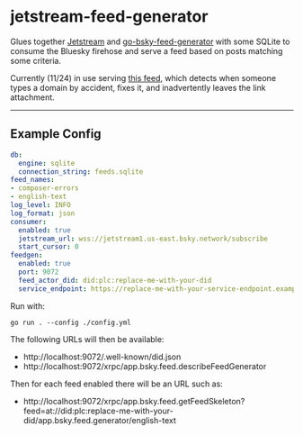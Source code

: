 # jetstream-feed-generator

Glues together [Jetstream](https://github.com/bluesky-social/jetstream) and [go-bsky-feed-generator](https://github.com/ericvolp12/go-bsky-feed-generator/) with some SQLite to consume the Bluesky firehose and serve a feed based on posts matching some criteria.

Currently (11/24) in use serving [this feed](https://bsky.app/profile/roland.cros.by/feed/composer-errors), which detects when someone types a domain by accident, fixes it, and inadvertently leaves the link attachment.

---

## Example Config

```yaml
db:
  engine: sqlite
  connection_string: feeds.sqlite
feed_names:
- composer-errors
- english-text
log_level: INFO
log_format: json
consumer:
  enabled: true
  jetstream_url: wss://jetstream1.us-east.bsky.network/subscribe
  start_cursor: 0
feedgen:
  enabled: true
  port: 9072
  feed_actor_did: did:plc:replace-me-with-your-did
  service_endpoint: https://replace-me-with-your-service-endpoint.example.com
```

Run with:

```shell
go run . --config ./config.yml
```

The following URLs will then be available:

* http://localhost:9072/.well-known/did.json
* http://localhost:9072/xrpc/app.bsky.feed.describeFeedGenerator

Then for each feed enabled there will be an URL such as:
* http://localhost:9072/xrpc/app.bsky.feed.getFeedSkeleton?feed=at://did:plc:replace-me-with-your-did/app.bsky.feed.generator/english-text
